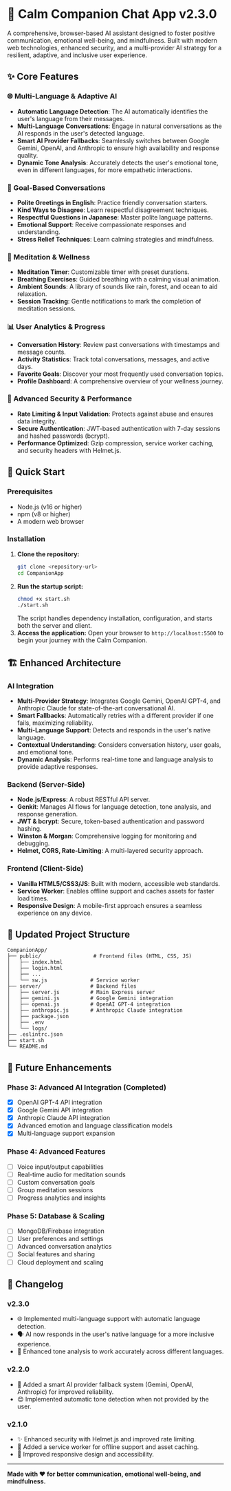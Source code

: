 # 🌿 Calm Companion Chat App v2.3.0

A comprehensive, browser-based AI assistant designed to foster positive communication, emotional well-being, and mindfulness. Built with modern web technologies, enhanced security, and a multi-provider AI strategy for a resilient, adaptive, and inclusive user experience.

## ✨ Core Features

### 🌐 Multi-Language & Adaptive AI
- **Automatic Language Detection**: The AI automatically identifies the user's language from their messages.
- **Multi-Language Conversations**: Engage in natural conversations as the AI responds in the user's detected language.
- **Smart AI Provider Fallbacks**: Seamlessly switches between Google Gemini, OpenAI, and Anthropic to ensure high availability and response quality.
- **Dynamic Tone Analysis**: Accurately detects the user's emotional tone, even in different languages, for more empathetic interactions.

### 🎯 Goal-Based Conversations
- **Polite Greetings in English**: Practice friendly conversation starters.
- **Kind Ways to Disagree**: Learn respectful disagreement techniques.
- **Respectful Questions in Japanese**: Master polite language patterns.
- **Emotional Support**: Receive compassionate responses and understanding.
- **Stress Relief Techniques**: Learn calming strategies and mindfulness.

### 🧘 Meditation & Wellness
- **Meditation Timer**: Customizable timer with preset durations.
- **Breathing Exercises**: Guided breathing with a calming visual animation.
- **Ambient Sounds**: A library of sounds like rain, forest, and ocean to aid relaxation.
- **Session Tracking**: Gentle notifications to mark the completion of meditation sessions.

### 📊 User Analytics & Progress
- **Conversation History**: Review past conversations with timestamps and message counts.
- **Activity Statistics**: Track total conversations, messages, and active days.
- **Favorite Goals**: Discover your most frequently used conversation topics.
- **Profile Dashboard**: A comprehensive overview of your wellness journey.

### 🔐 Advanced Security & Performance
- **Rate Limiting & Input Validation**: Protects against abuse and ensures data integrity.
- **Secure Authentication**: JWT-based authentication with 7-day sessions and hashed passwords (bcrypt).
- **Performance Optimized**: Gzip compression, service worker caching, and security headers with Helmet.js.

## 🚀 Quick Start

### Prerequisites
- Node.js (v16 or higher)
- npm (v8 or higher)
- A modern web browser

### Installation
1.  **Clone the repository:**
    ```bash
    git clone <repository-url>
    cd CompanionApp
    ```
2.  **Run the startup script:**
    ```bash
    chmod +x start.sh
    ./start.sh
    ```
    The script handles dependency installation, configuration, and starts both the server and client.
3.  **Access the application:**
    Open your browser to `http://localhost:5500` to begin your journey with the Calm Companion.

## 🏗️ Enhanced Architecture

### AI Integration
- **Multi-Provider Strategy**: Integrates Google Gemini, OpenAI GPT-4, and Anthropic Claude for state-of-the-art conversational AI.
- **Smart Fallbacks**: Automatically retries with a different provider if one fails, maximizing reliability.
- **Multi-Language Support**: Detects and responds in the user's native language.
- **Contextual Understanding**: Considers conversation history, user goals, and emotional tone.
- **Dynamic Analysis**: Performs real-time tone and language analysis to provide adaptive responses.

### Backend (Server-Side)
- **Node.js/Express**: A robust RESTful API server.
- **Genkit**: Manages AI flows for language detection, tone analysis, and response generation.
- **JWT & bcrypt**: Secure, token-based authentication and password hashing.
- **Winston & Morgan**: Comprehensive logging for monitoring and debugging.
- **Helmet, CORS, Rate-Limiting**: A multi-layered security approach.

### Frontend (Client-Side)
- **Vanilla HTML5/CSS3/JS**: Built with modern, accessible web standards.
- **Service Worker**: Enables offline support and caches assets for faster load times.
- **Responsive Design**: A mobile-first approach ensures a seamless experience on any device.

## 📁 Updated Project Structure

```
CompanionApp/
├── public/                 # Frontend files (HTML, CSS, JS)
│   ├── index.html
│   ├── login.html
│   ├── ...
│   └── sw.js              # Service worker
├── server/                # Backend files
│   ├── server.js          # Main Express server
│   ├── gemini.js          # Google Gemini integration
│   ├── openai.js          # OpenAI GPT-4 integration
│   ├── anthropic.js       # Anthropic Claude integration
│   ├── package.json
│   ├── .env
│   └── logs/
├── .eslintrc.json
├── start.sh
└── README.md
```

## 🔮 Future Enhancements

### Phase 3: Advanced AI Integration (Completed)
- [x] OpenAI GPT-4 API integration
- [x] Google Gemini API integration
- [x] Anthropic Claude API integration
- [x] Advanced emotion and language classification models
- [x] Multi-language support expansion

### Phase 4: Advanced Features
- [ ] Voice input/output capabilities
- [ ] Real-time audio for meditation sounds
- [ ] Custom conversation goals
- [ ] Group meditation sessions
- [ ] Progress analytics and insights

### Phase 5: Database & Scaling
- [ ] MongoDB/Firebase integration
- [ ] User preferences and settings
- [ ] Advanced conversation analytics
- [ ] Social features and sharing
- [ ] Cloud deployment and scaling

## 🔄 Changelog

### v2.3.0
- 🌐 Implemented multi-language support with automatic language detection.
- 🗣️ AI now responds in the user's native language for a more inclusive experience.
- 🧠 Enhanced tone analysis to work accurately across different languages.

### v2.2.0
- 🤖 Added a smart AI provider fallback system (Gemini, OpenAI, Anthropic) for improved reliability.
- 😊 Implemented automatic tone detection when not provided by the user.

### v2.1.0
- ✨ Enhanced security with Helmet.js and improved rate limiting.
- 🚀 Added a service worker for offline support and asset caching.
- 📱 Improved responsive design and accessibility.

---

**Made with ❤️ for better communication, emotional well-being, and mindfulness.**

